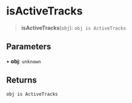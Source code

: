 # isActiveTracks

> **isActiveTracks**(`obj`): `obj is ActiveTracks`

## Parameters

• **obj**: `unknown`

## Returns

`obj is ActiveTracks`
